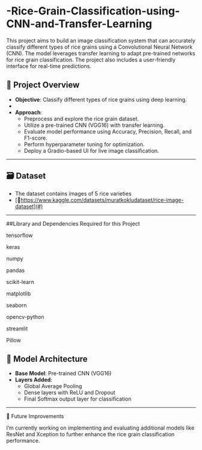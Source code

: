 # -Rice-Grain-Classification-using-CNN-and-Transfer-Learning
This project aims to build an image classification system that can accurately classify different types of rice grains using a Convolutional Neural Network (CNN). The model leverages transfer learning to adapt pre-trained networks for rice grain classification. The project also includes a user-friendly interface for real-time predictions.
## 📌 Project Overview

- **Objective**: Classify different types of rice grains using deep learning.
- 
- **Approach**:
  - Preprocess and explore the rice grain dataset.
  - Utilize a pre-trained CNN (VGG16) with transfer learning.
  - Evaluate model performance using Accuracy, Precision, Recall, and F1-score.
  - Perform hyperparameter tuning for optimization.
  - Deploy a Gradio-based UI for live image classification.

---

## 🗃️ Dataset

- The dataset contains images of 5 rice varieties 
- [📂https://www.kaggle.com/datasets/muratkokludataset/rice-image-dataset](#) 

---
##Library and Dependencies Required for this Project


tensorflow

keras

numpy

pandas

scikit-learn

matplotlib

seaborn

opencv-python

streamlit

Pillow





## 🧠 Model Architecture

- **Base Model**: Pre-trained CNN (VGG16)
- **Layers Added**:
  - Global Average Pooling
  - Dense layers with ReLU and Dropout
  - Final Softmax output layer for classification

---
🚀 Future Improvements


I’m currently working on implementing and evaluating additional models like ResNet and Xception to further enhance the rice grain classification performance.
